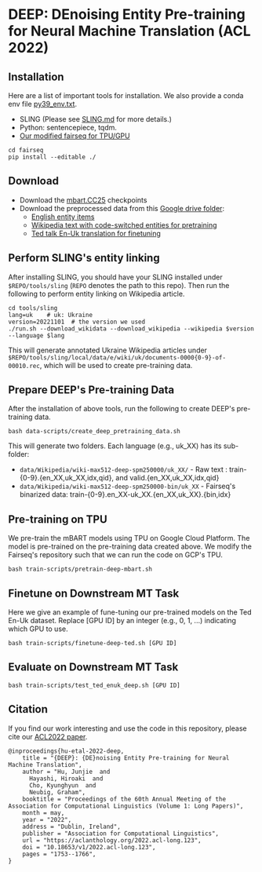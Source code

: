 # DEEP: DEnoising Entity Pre-training for Neural Machine Translation (ACL 2022)


## Installation
Here are a list of important tools for installation. We also provide a conda env file [py39_env.txt](./py39_env.yml).
- SLING (Please see [SLING.md](./SLING.md) for more details.)
- Python: sentencepiece, tqdm. 
- [Our modified fairseq for TPU/GPU](./fairseq/)
```
cd fairseq
pip install --editable ./
```

## Download
- Download the [mbart.CC25](https://dl.fbaipublicfiles.com/fairseq/models/mbart/mbart.cc25.v2.tar.gz) checkpoints 
- Download the preprocessed data from this [Google drive folder](https://drive.google.com/drive/folders/15Wim7cR85jz1UGLBNEpgf-FPdgJFLWO5?usp=share_link): 
  - [English entity items](https://drive.google.com/file/d/14cZ8clBAFobcxmw_eWZAUTh19TVFEFX8/view?usp=share_link) 
  - [Wikipedia text with code-switched entities for pretraining](https://drive.google.com/drive/folders/1Wq7_oRDcRpPG8QqQh_UFmX0bCsv42au9?usp=share_link)
  - [Ted talk En-Uk translation for finetuning](https://drive.google.com/drive/folders/1nrP1-KCcrvGndloCwZkFXe7hD-4n8KQq?usp=share_link)

## Perform SLING's entity linking
After installing SLING, you should have your SLING installed under `$REPO/tools/sling` (`REPO` denotes the path to this repo). Then run the following to perform entity linking on Wikipedia article.
```
cd tools/sling
lang=uk    # uk: Ukraine
version=20221101  # the version we used
./run.sh --download_wikidata --download_wikipedia --wikipedia $version --language $lang
```
This will generate annotated Ukraine Wikipedia articles under `$REPO/tools/sling/local/data/e/wiki/uk/documents-0000{0-9}-of-00010.rec`, which will be used to create pre-training data.

## Prepare DEEP's Pre-training Data
After the installation of above tools, run the following to create DEEP's pre-training data. 
```
bash data-scripts/create_deep_pretraining_data.sh
```
This will generate two folders. Each language (e.g., uk_XX) has its sub-folder:
- `data/Wikipedia/wiki-max512-deep-spm250000/uk_XX/` - Raw text : train-{0-9}.{en_XX,uk_XX,idx,qid}, and valid.{en_XX,uk_XX,idx,qid}
- `data/Wikipedia/wiki-max512-deep-spm250000-bin/uk_XX` - Fairseq's binarized data: train-{0-9}.en_XX-uk_XX.{en_XX,uk_XX}.{bin,idx}

## Pre-training on TPU
We pre-train the mBART models using TPU on Google Cloud Platform. The model is pre-trained on the pre-training data created above. We modify the Fairseq's repository such that we can run the code on GCP's TPU.
```
bash train-scripts/pretrain-deep-mbart.sh
```

## Finetune on Downstream MT Task
Here we give an example of fune-tuning our pre-trained models on the Ted En-Uk dataset. Replace [GPU ID] by an integer (e.g., 0, 1, ...) indicating which GPU to use.
```
bash train-scripts/finetune-deep-ted.sh [GPU ID]  
```


## Evaluate on Downstream MT Task
```
bash train-scripts/test_ted_enuk_deep.sh [GPU ID]
```

## Citation
If you find our work interesting and use the code in this repository, please cite our [ACL2022 paper](https://aclanthology.org/2022.acl-long.123).
```
@inproceedings{hu-etal-2022-deep,
    title = "{DEEP}: {DE}noising Entity Pre-training for Neural Machine Translation",
    author = "Hu, Junjie  and
      Hayashi, Hiroaki  and
      Cho, Kyunghyun  and
      Neubig, Graham",
    booktitle = "Proceedings of the 60th Annual Meeting of the Association for Computational Linguistics (Volume 1: Long Papers)",
    month = may,
    year = "2022",
    address = "Dublin, Ireland",
    publisher = "Association for Computational Linguistics",
    url = "https://aclanthology.org/2022.acl-long.123",
    doi = "10.18653/v1/2022.acl-long.123",
    pages = "1753--1766",
}
```